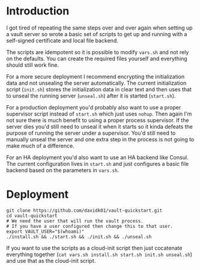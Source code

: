 # Introduction

I got tired of repeating the same steps over and over again when setting up a vault server so
wrote a basic set of scripts to get up and running with a self-signed certificate and local
file backend.

The scripts are idempotent so it is possible to modify `vars.sh` and not rely on the defaults.
You can create the required files yourself and everything should still work fine.

For a more secure deployment I recommend encrypting the initialization data and not unsealing
the server automatically. The current initialization script (`init.sh`) stores the initialization data
in clear text and then uses that to unseal the running server (`unseal.sh`) after it is started
(`start.sh`). 

For a production deployment you'd probably also want to use a proper supervisor
script instead of `start.sh` which just uses `nohup`. Then again I'm not sure there is much
benefit to using a proper process supervisor. If the server dies you'd still need to unseal it
when it starts so it kinda defeats the purpose of running the server under a supervisor. You'd
still need to manually unseal the server and one extra step in the process is not going to make
much of a difference.

For an HA deployment you'd also want to use an HA backend like Consul. The current
configuration lives in `start.sh` and just configures a basic file backend based on
the parameters in `vars.sh`.

# Deployment

```
git clone https://github.com/davidk01/vault-quickstart.git
cd vault-quickstart
# We need the user that will run the vault process.
# If you have a user configured then change this to that user.
export VAULT_USER="$(whoami)"
./install.sh && ./start.sh && ./init.sh && ./unseal.sh
```

If you want to use the scripts as a cloud-init script then just cocatenate everything
together (`cat vars.sh install.sh start.sh init.sh unseal.sh`) and use that as the cloud-init
script.
